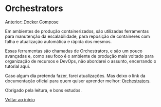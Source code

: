 # Orchestrators

[Anterior: Docker Compose](Docker-Compose.md)

Em ambientes de produção containerizados, são utilizadas ferramentas para manutenção da escalabilidade, para reposição de containeres com falha e atualização automática e rápida dos mesmos. 

Essas ferramentas são chamadas de Orchestrators, e são um pouco avançadas e, como seu foco é o ambiente de produção mais voltado para organização de recursos e DevOps, não abordarei o assunto, encerrando o tutorial aqui. 

Caso algum dia pretenda fazer, farei atualizações. Mas deixo o link da documentação oficial para quem quiser aprender melhor: [Orchestrators](https://docs.docker.com/get-started/orchestration/). 

Obrigado pela leitura, e bons estudos. 

[Voltar ao início](/README.md)
